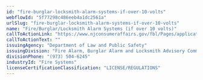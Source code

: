 ```yaml
---
id: "fire-burglar-locksmith-alarm-systems-if-over-10-volts"
webflowId: "5f77298c486eeb4a1dc2561a"
urlSlug: "fire-burglar-locksmith-alarm-systems-if-over-10-volts"
name: "Fire/Burglar/Locksmith Alarm Systems (if over 10 volts)"
callToActionLink: "https://www.njconsumeraffairs.gov/fbl/Pages/applications.aspx"
callToActionText: ""
issuingAgency: "Department of Law and Public Safety"
issuingDivision: "Fire Alarm, Burglar Alarm and Locksmith Advisory Committee"
divisionPhone: "(973) 504-6245"
industryId: "Fire Systems"
licenseCertificationClassification: "LICENSE/REGULATIONS"
---
```

